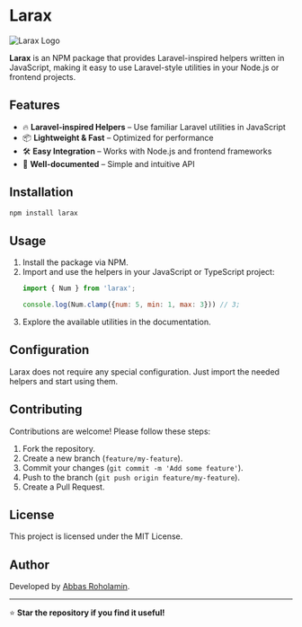 # Larax

![Larax Logo](https://i.postimg.cc/258hYsbR/larax-logo.jpg)

**Larax** is an NPM package that provides Laravel-inspired helpers written in JavaScript, making it easy to use Laravel-style utilities in your Node.js or frontend projects.

## Features

- 🔥 **Laravel-inspired Helpers** – Use familiar Laravel utilities in JavaScript
- 📦 **Lightweight & Fast** – Optimized for performance
- 🛠 **Easy Integration** – Works with Node.js and frontend frameworks
- 📜 **Well-documented** – Simple and intuitive API

## Installation

```sh
npm install larax
```

## Usage

1. Install the package via NPM.
2. Import and use the helpers in your JavaScript or TypeScript project:
   ```js
   import { Num } from 'larax';

   console.log(Num.clamp({num: 5, min: 1, max: 3})) // 3;
   ```
3. Explore the available utilities in the documentation.

## Configuration

Larax does not require any special configuration. Just import the needed helpers and start using them.

## Contributing

Contributions are welcome! Please follow these steps:

1. Fork the repository.
2. Create a new branch (`feature/my-feature`).
3. Commit your changes (`git commit -m 'Add some feature'`).
4. Push to the branch (`git push origin feature/my-feature`).
5. Create a Pull Request.

## License

This project is licensed under the MIT License.

## Author

Developed by [Abbas Roholamin](https://github.com/abbas-roholamin).

---

⭐ **Star the repository if you find it useful!**

